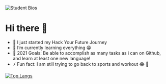 ![Student Bios](https://github.com/zaraana/zaraana.github.io/blob/main/img/Student%20Bios.gif)
# Hi there 👋

- 🔭 I just started my Hack Your Future Journey
- 🌱 I’m currently learning everything 😁
- 🥅 2021 Goals: Be able to accomplish as many tasks as i can on Github, and learn at least one new language!
- ⚡ Fun fact: I am still trying to go back to sports and workout 😂 🤣

[![Top Langs](https://github-readme-stats.vercel.app/api/top-langs/?username=zaraana&count_private=true)](https://github.com/zaraana/github-readme-stats)
